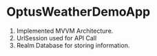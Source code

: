 # OptusWeatherDemoApp
1) Implemented MVVM Architecture.
2) UrlSession used for API Call
3) Realm Database for storing information.
